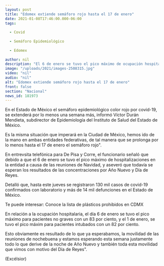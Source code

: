 ```yaml
---
layout: post
title: "Edomex extiende semáforo rojo hasta el 17 de enero"
date: 2021-01-08T17:46:00.000-06:00
tags:
  
  - Covid
  
  - Semáforo Epidemiológico
  
  - Edomex
  
author: nil
description: "El 6 de enero se tuvo el pico máximo de ocupación hospitalaria para pacientes no graves con un 83%, aún se esperan los resultados de las concentraciones por Año Nuevo y Día de Reyes"
image: "/uploads/2021/images-2508315.jpg"
video: "nil"
audio: "nil"
alt: "Edomex extiende semáforo rojo hasta el 17 de enero"
front: false
section: "Nacional"
news_id: 181973
---
```


En el Estado de México el semáforo epidemiológico color rojo por covid-19, se extenderá por lo menos una semana más, informó Víctor Durán Mendieta, subdirector de Epidemiología del Instituto de Salud del Estado de México.   

Es la misma situación que imperará en la Ciudad de México, hemos ido de la mano en ambas entidades federativas, de tal manera que se prolonga por lo menos hasta el 17 de enero el semáforo rojo". 

En entrevsita telefónica para De Pisa y Corre, el funcionario señaló que debido a que el 6 de enero se tuvo el pico máximo de hospitalizaciones en la entidad a causa de las reuniones de Navidad, y aseveró que todavía se esperan los resultados de las concentraciones por Año Nuevo y Día de Reyes. 

Detalló que, hasta este jueves se registraron 130 mil casos de covid-19 confirmados con laboratorio y más de 14 mil defunciones en el Estado de México. 

Te puede interesar: Conoce la lista de plásticos prohibidos en CDMX

En relación a la ocupación hospitalaria, el día 6 de enero se tuvo el pico máximo para pacientes no graves con un 83 por ciento, y el 1 de enero, se tuvo el pico máxim para pacientes intubados con un 82 por ciento. 

Esto obviamente es resultado de lo que ya esperabamos, la movilidad de las reuniones de nochebuena y estamos esperando esta semana justamente todo lo que derive de la noche de Año Nuevo y también toda esta movilidad que vimos con motivo del Día de Reyes". 

(Excélsior)